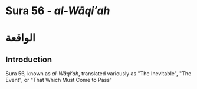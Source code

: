 # Sura 56 - _al-Wāqiʻah_

# الواقعة

## Introduction

Sura 56, known as _al-Wāqiʻah_, translated variously as "The Inevitable", "The Event", or "That Which Must Come to Pass"

